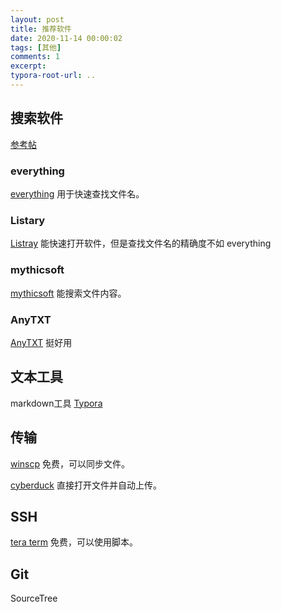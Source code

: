 ```yaml
---
layout: post
title: 推荐软件
date: 2020-11-14 00:00:02
tags: [其他]
comments: 1
excerpt:
typora-root-url: ..
---
```




## 搜索软件

[参考帖](https://www.zhihu.com/question/20237918)

### everything

[everything](https://www.voidtools.com/) 用于快速查找文件名。

### Listary

[Listray](https://www.listary.com/) 能快速打开软件，但是查找文件名的精确度不如 everything

### mythicsoft

[mythicsoft](https://www.mythicsoft.com/) 能搜索文件内容。

### AnyTXT

[AnyTXT](https://sourceforge.net/projects/anytxt/) 挺好用

## 文本工具

markdown工具 [Typora](https://typora.io/)

## 传输

[winscp](https://winscp.net/eng/download.php) 免费，可以同步文件。

[cyberduck](https://cyberduck.io/download/) 直接打开文件并自动上传。

## SSH

[tera term](https://ttssh2.osdn.jp/index.html.en) 免费，可以使用脚本。

## Git

SourceTree 





